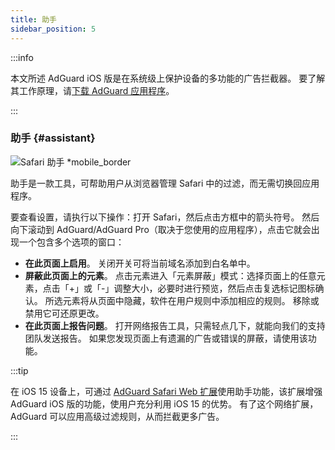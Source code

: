 ```yaml
---
title: 助手
sidebar_position: 5
---
```


:::info

本文所述 AdGuard iOS 版是在系统级上保护设备的多功能的广告拦截器。 要了解其工作原理，请[下载 AdGuard 应用程序](https://agrd.io/download-kb-adblock)。

:::

### 助手 {#assistant}

![Safari 助手 \*mobile\_border](https://cdn.adtidy.org/public/Adguard/kb/iOS/features/assistant_en.jpeg)

助手是一款工具，可帮助用户从浏览器管理 Safari 中的过滤，而无需切换回应用程序。

要查看设置，请执行以下操作：打开 Safari，然后点击方框中的箭头符号。 然后向下滚动到 AdGuard/AdGuard Pro（取决于您使用的应用程序），点击它就会出现一个包含多个选项的窗口：

- **在此页面上启用**。
  关闭开关可将当前域名添加到白名单中。
- **屏蔽此页面上的元素**。
  点击元素进入「元素屏蔽」模式：选择页面上的任意元素，点击「+」或「-」调整大小，必要时进行预览，然后点击复选标记图标确认。 所选元素将从页面中隐藏，软件在用户规则中添加相应的规则。 移除或禁用它可还原更改。
- **在此页面上报告问题**。
  打开网络报告工具，只需轻点几下，就能向我们的支持团队发送报告。 如果您发现页面上有遗漏的广告或错误的屏蔽，请使用该功能。

:::tip

在 iOS 15 设备上，可通过 [AdGuard Safari Web 扩展](/adguard-for-ios/web-extension)使用助手功能，该扩展增强 AdGuard iOS 版的功能，使用户充分利用 iOS 15 的优势。 有了这个网络扩展，AdGuard 可以应用高级过滤规则，从而拦截更多广告。

:::
